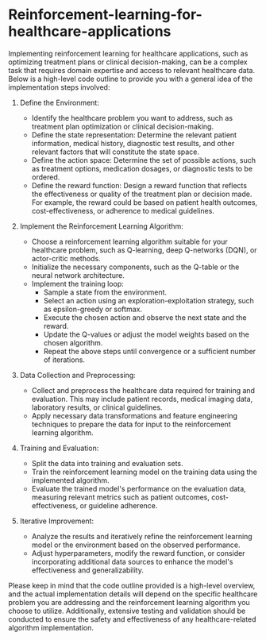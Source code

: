 # Reinforcement-learning-for-healthcare-applications

Implementing reinforcement learning for healthcare applications, such as optimizing treatment plans or clinical decision-making, can be a complex task that requires domain expertise and access to relevant healthcare data. Below is a high-level code outline to provide you with a general idea of the implementation steps involved:

1. Define the Environment:
   - Identify the healthcare problem you want to address, such as treatment plan optimization or clinical decision-making.
   - Define the state representation: Determine the relevant patient information, medical history, diagnostic test results, and other relevant factors that will constitute the state space.
   - Define the action space: Determine the set of possible actions, such as treatment options, medication dosages, or diagnostic tests to be ordered.
   - Define the reward function: Design a reward function that reflects the effectiveness or quality of the treatment plan or decision made. For example, the reward could be based on patient health outcomes, cost-effectiveness, or adherence to medical guidelines.

2. Implement the Reinforcement Learning Algorithm:
   - Choose a reinforcement learning algorithm suitable for your healthcare problem, such as Q-learning, deep Q-networks (DQN), or actor-critic methods.
   - Initialize the necessary components, such as the Q-table or the neural network architecture.
   - Implement the training loop:
     - Sample a state from the environment.
     - Select an action using an exploration-exploitation strategy, such as epsilon-greedy or softmax.
     - Execute the chosen action and observe the next state and the reward.
     - Update the Q-values or adjust the model weights based on the chosen algorithm.
     - Repeat the above steps until convergence or a sufficient number of iterations.

3. Data Collection and Preprocessing:
   - Collect and preprocess the healthcare data required for training and evaluation. This may include patient records, medical imaging data, laboratory results, or clinical guidelines.
   - Apply necessary data transformations and feature engineering techniques to prepare the data for input to the reinforcement learning algorithm.

4. Training and Evaluation:
   - Split the data into training and evaluation sets.
   - Train the reinforcement learning model on the training data using the implemented algorithm.
   - Evaluate the trained model's performance on the evaluation data, measuring relevant metrics such as patient outcomes, cost-effectiveness, or guideline adherence.

5. Iterative Improvement:
   - Analyze the results and iteratively refine the reinforcement learning model or the environment based on the observed performance.
   - Adjust hyperparameters, modify the reward function, or consider incorporating additional data sources to enhance the model's effectiveness and generalizability.



Please keep in mind that the code outline provided is a high-level overview, and the actual implementation details will depend on the specific healthcare problem you are addressing and the reinforcement learning algorithm you choose to utilize. Additionally, extensive testing and validation should be conducted to ensure the safety and effectiveness of any healthcare-related algorithm implementation.
